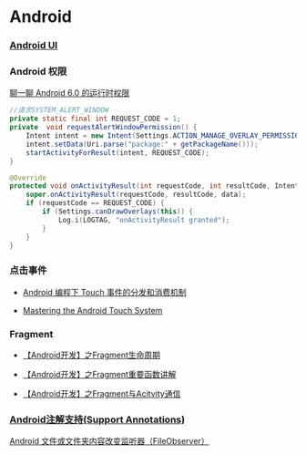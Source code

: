 # Android

### [Android UI](Android_UI.md)

### Android 权限
[聊一聊 Android 6.0 的运行时权限](https://blog.coding.net/blog/understanding-marshmallow-runtime-permission)

```java
//请求SYSTEM_ALERT_WINDOW
private static final int REQUEST_CODE = 1;
private  void requestAlertWindowPermission() {
    Intent intent = new Intent(Settings.ACTION_MANAGE_OVERLAY_PERMISSION);
    intent.setData(Uri.parse("package:" + getPackageName()));
    startActivityForResult(intent, REQUEST_CODE);
}

@Override
protected void onActivityResult(int requestCode, int resultCode, Intent data) {
    super.onActivityResult(requestCode, resultCode, data);
    if (requestCode == REQUEST_CODE) {
        if (Settings.canDrawOverlays(this)) {
            Log.i(LOGTAG, "onActivityResult granted");
        }
    }
}
```

### 点击事件

* [Android 编程下 Touch 事件的分发和消费机制](http://www.cnblogs.com/sunzn/archive/2013/05/10/3064129.html)

* [Mastering the Android Touch System](http://files.cnblogs.com/files/sunzn/PRE_andevcon_mastering-the-android-touch-system.pdf)

### Fragment
* [【Android开发】之Fragment生命周期](http://www.cnblogs.com/getherBlog/p/3945052.html)

* [【Android开发】之Fragment重要函数讲解](http://www.cnblogs.com/getherBlog/p/3946449.html)

* [【Android开发】之Fragment与Acitvity通信](http://www.cnblogs.com/getherBlog/p/3949171.html)

### [Android注解支持(Support Annotations)](http://www.flysnow.org/2015/08/13/android-tech-docs-support-annotations.html)


[Android 文件或文件夹内容改变监听器（FileObserver）](http://www.cnblogs.com/sishuiliuyun/articles/3174098.html)


